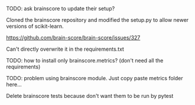 TODO: ask brainscore to update their setup?

Cloned the brainscore repository and modified the setup.py to allow newer versions of scikit-learn.

https://github.com/brain-score/brain-score/issues/327

Can't directly overwrite it in the requirements.txt


TODO: how to install only brainscore.metrics? (don't need all the requirements)


TODO: problem using brainscore module. Just copy paste metrics folder here...


Delete brainscore tests because don't want them to be run by pytest